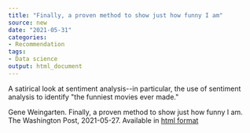 ```yaml
---
title: "Finally, a proven method to show just how funny I am"
source: new
date: "2021-05-31"
categories:
- Recommendation
tags:
- Data science
output: html_document
---
```


A satirical look at sentiment analysis--in particular, the use of sentiment analysis to identify "the funniest movies ever made."

<!--more-->

Gene Weingarten. Finally, a proven method to show just how funny I am. The Washington Post, 2021-05-27. Available in [html format][wei1]

[wei1]: (https://www.washingtonpost.com/lifestyle/magazine/gene-weingarten-finally-a-proven-method-to-show-just-how-funny-i-am/2021/05/20/ee2def38-ae8e-11eb-b476-c3b287e52a01_story.html).
